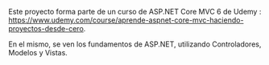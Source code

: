 Este proyecto forma parte de un curso de ASP.NET Core MVC 6 de Udemy : https://www.udemy.com/course/aprende-aspnet-core-mvc-haciendo-proyectos-desde-cero.

En el mismo, se ven los fundamentos de ASP.NET, utilizando Controladores, Modelos y Vistas.
